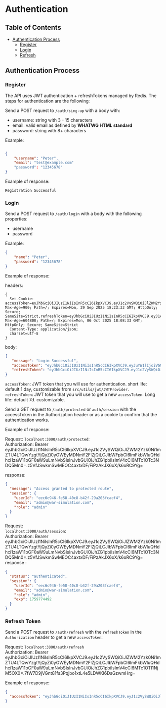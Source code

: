 # Authentication

## Table of Contents

- [Authentication Process](#authentication-process)
  - [Register](#register)
  - [Login](#login)
  - [Refresh](#refresh-token)

    
## Authentication Process

### Register

The API uses JWT authentication + refreshTokens managed by Redis. The steps for authentication are the following:

Send a POST request to `/auth/sing-up` with a body with:
- username: string with 3 - 15 characters
- email: valid email as defined by **WHATWG HTML standard**
- password: string with 8+ characters


Example:
```json

{
    "username": "Peter",
    "email": "test@example.com"
    "password": "12345678"
}

```

Example of response:
```
Registration Successful
```

### Login

Send a POST request to `/auth/login` with a body with the following properties:
- username
- password

Example:
```json
{
    "name": "Peter",
    "password": "12345678"
}
```

Example of response:

headers: 
```
{
  Set-Cookie: accessToken=eyJhbGciOiJIUzI1NiIsInR5cCI6IkpXVCJ9.eyJ1c2VySWQiOiJlZWM2Yzk0Ni1mZTU4LTQwYzgtYjQyZi0yOWEyMDNmY2FlZjQiLCJlbWFpbCI6ImFkbWluQHdhci1zaW11bGF0aW9uLmNvbSIsInJvbGUiOiJhZG1pbiIsImV4cCI6MTc1OTc3NDExM30%3D.wxDU7POfuGo3BsDMdoHIJ4Va0acqiZ20pO%2FKBS2ky9w%3D; Max-Age=900; Path=/; Expires=Mon, 29 Sep 2025 18:23:33 GMT; HttpOnly; Secure; SameSite=Strict,refreshToken=eyJhbGciOiJIUzI1NiIsInR5cCI6IkpXVCJ9.eyJ1c2VySWQiOiJlZWM2Yzk0Ni1mZTU4LTQwYzgtYjQyZi0yOWEyMDNmY2FlZjQiLCJlbWFpbCI6ImFkbWluQHdhci1zaW11bGF0aW9uLmNvbSIsInJvbGUiOiJhZG1pbiIsImV4cCI6MTc1OTI1NTcxM30%3D.cKaUy%2BGPSfEJ8tN57YXsxGyjsJF6s3fyp61zm9GsoSk%3D; Max-Age=604800; Path=/; Expires=Mon, 06 Oct 2025 18:08:33 GMT; HttpOnly; Secure; SameSite=Strict
  Content-Type: application/json;
  charset=utf-8
}
```
body:
```json
{
   "message": "Login Successful",
   "accessToken": "eyJhbGciOiJIUzI1NiIsInR5cCI6IkpXVCJ9.eyJuYW1lIjoiVG9tYXMiLCJwYXNzd29yZCI6IlRlc3QxMjMifQ.W5-8IUmeh0a7WfnXA2hBhxRiWah5eKUppo3bRSWazfU",
   "refreshToken": "eyJhbGciOiJIUzI1NiIsInR5cCI6IkpXVCJ9.eyJ1c2VySWQiOiIwZDhkNDhhMi0xM2ExLTRkOWMtYmQyZi02OWYxYzFhMjhjZDkiLCJlbWFpbCI6ImFkbWluQHdhci1zaW11bGF0aW9uLmNvbSIsInJvbGUiOiJhZG1pbiIsImV4cCI6MTc1OTI0MzY5N30=.VVweKxtwjZuQ8tA+483DpTkiffNzy3UIR/klxt0Cq/A="    
}
```

`accessToken`: JWT token that you will use for authentication. short life: default 1 day, customizable from `src/utils/jwt/JWTProvider`.  
`refreshToken`: JWT token that you will use to get a new `accessToken`. Long life: default 7d. customizable.

Send a GET request to `/auth/protected` or `auth/session` with the accessToken in the Authorization header or as a cookie to confirm that the authentication works.

Example of response:

Request:
`localhost:3000/auth/protected`:  
Authorization: Bearer eyJhbGciOiJIUzI1NiIsInR5cCI6IkpXVCJ9.eyJ1c2VySWQiOiJlZWM2Yzk0Ni1mZTU4LTQwYzgtYjQyZi0yOWEyMDNmY2FlZjQiLCJlbWFpbCI6ImFkbWluQHdhci1zaW11bGF0aW9uLmNvbSIsInJvbGUiOiJhZG1pbiIsImV4cCI6MTc1OTc3NDQ5Mn0=.z5VfJSwkmSwMEOC4axtxDF/FiPzAkJX6oX/k6oRC9Yg=

response:  
```json
{
  "message": "Access granted to protected route",
  "session": {
    "userId": "eec6c946-fe58-40c8-b42f-29a203fcaef4",
    "email": "admin@war-simulation.com",
    "role": "admin"
  }
}
```

Request:  
`localhost:3000/auth/session`:  
Authorization: Bearer eyJhbGciOiJIUzI1NiIsInR5cCI6IkpXVCJ9.eyJ1c2VySWQiOiJlZWM2Yzk0Ni1mZTU4LTQwYzgtYjQyZi0yOWEyMDNmY2FlZjQiLCJlbWFpbCI6ImFkbWluQHdhci1zaW11bGF0aW9uLmNvbSIsInJvbGUiOiJhZG1pbiIsImV4cCI6MTc1OTc3NDQ5Mn0=.z5VfJSwkmSwMEOC4axtxDF/FiPzAkJX6oX/k6oRC9Yg=
response :  
```json
{
  "status": "authenticated",
  "session": {
    "userId": "eec6c946-fe58-40c8-b42f-29a203fcaef4",
    "email": "admin@war-simulation.com",
    "role": "admin",
    "exp": 1759774492
  }
}
```
### Refresh Token

Send a POST request to `/auth/refresh` with the `refreshToken` in the `Authorization` header to get a new `accessToken`:

Request:
`localhost:3000/auth/refresh`  
Authorization: Bearer eyJhbGciOiJIUzI1NiIsInR5cCI6IkpXVCJ9.eyJ1c2VySWQiOiJlZWM2Yzk0Ni1mZTU4LTQwYzgtYjQyZi0yOWEyMDNmY2FlZjQiLCJlbWFpbCI6ImFkbWluQHdhci1zaW11bGF0aW9uLmNvbSIsInJvbGUiOiJhZG1pbiIsImV4cCI6MTc1OTI1NjM5OX0=.7fW7D9jVGnt81fs3Pqjbo1xtL4e5LDWKl6DsGzwmHrg=

Example of response:
```json
{
  "accessToken": "eyJhbGciOiJIUzI1NiIsInR5cCI6IkpXVCJ9.eyJ1c2VySWQiOiJlZWM2Yzk0Ni1mZTU4LTQwYzgtYjQyZi0yOWEyMDNmY2FlZjQiLCJlbWFpbCI6ImFkbWluQHdhci1zaW11bGF0aW9uLmNvbSIsImV4cCI6MTc1OTc3NDgyMn0=.35V2B1k4qxeVWVqweM9h9c8vNi1IGnTpLe8EZ7l6Mbc="
}
```
